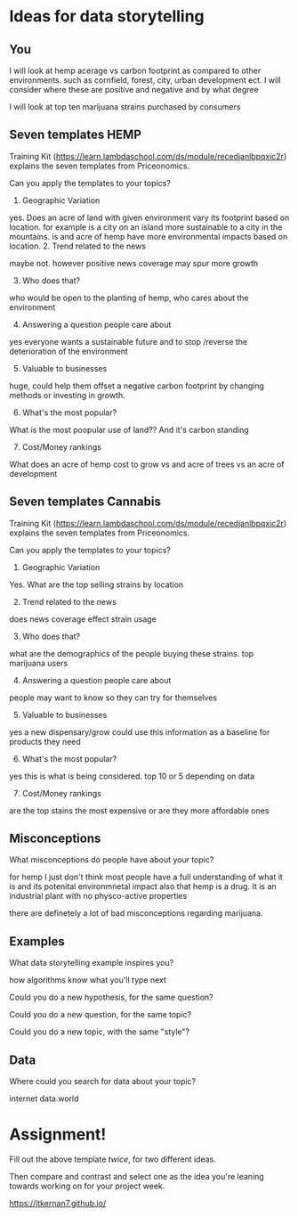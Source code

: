 # Ideas for data storytelling

## You




I will look at hemp acerage vs carbon footprint as compared to other environments. such as cornfield, forest, city, urban development ect.
I will consider where these are positive and negative and by what degree


I will look at top ten marijuana strains purchased by consumers 

## Seven templates HEMP

Training Kit (https://learn.lambdaschool.com/ds/module/recedjanlbpqxic2r) explains the seven templates from Priceonomics.

Can you apply the templates to your topics? 

1. Geographic Variation

yes. Does an acre of land with given environment vary its footprint based on location. 
for example is a city on an island more sustainable to a city in the mountains. 
is and acre of hemp have more environmental impacts based on location.
2. Trend related to the news

maybe not. however  positive news coverage may spur more growth

3. Who does that?

who would be open to the planting of hemp, who cares about the environment 

4. Answering a question people care about

yes everyone wants a sustainable future and to stop /reverse the deterioration of the environment 

5. Valuable to businesses

huge, could help them offset a negative carbon footprint by changing methods or investing in growth.

6. What's the most popular?

What is the most poopular use of land??
And it's carbon standing


7. Cost/Money rankings

What does an acre of hemp cost to grow vs and acre of trees vs an acre of development 

## Seven templates Cannabis

Training Kit (https://learn.lambdaschool.com/ds/module/recedjanlbpqxic2r) explains the seven templates from Priceonomics.

Can you apply the templates to your topics? 

1. Geographic Variation

Yes. What are the top selling strains by location

2. Trend related to the news

does news coverage effect strain usage

3. Who does that?

what are the demographics of the people buying these strains. top marijuana users

4. Answering a question people care about

people may want to know so they can try for themselves

5. Valuable to businesses

yes a new dispensary/grow could use this information as a baseline for products they need

6. What's the most popular?

yes this is what is being considered. top 10 or 5 depending on data 

7. Cost/Money rankings

are the top stains the most expensive or are they more affordable ones




## Misconceptions

What misconceptions do people have about your topic?

for hemp I just don't think most people have a full understanding of what it is and its potenital environmnetal impact
also that hemp is a drug. It is an industrial plant with no physco-active properties

there are definetely a lot of bad misconceptions regarding marijuana.

## Examples

What data storytelling example inspires you?

how algorithms know what you'll type next 

Could you do a new hypothesis, for the same question?


Could you do a new question, for the same topic?


Could you do a new topic, with the same "style"?


## Data

Where could you search for data about your topic?

internet
data.world


# Assignment!

Fill out the above template *twice*, for two different ideas.

Then compare and contrast and select one as the idea you're leaning towards
working on for your project week.

https://jtkernan7.github.io/
